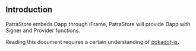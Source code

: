 ## Introduction

PatraStore embeds Dapp through iFrame, PatraStore will provide Dapp with Signer and Provider functions.

Reading this document requires a certain understanding of [pokadot-js](https://polkadot.js.org/docs/).